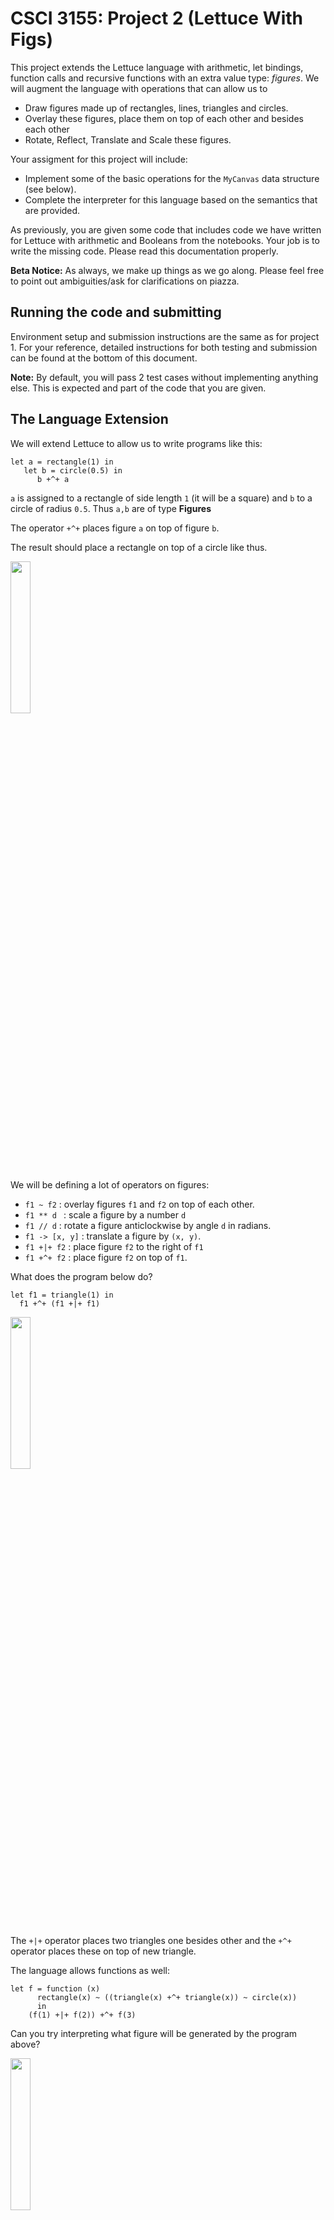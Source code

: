 # CSCI 3155: Project 2 (Lettuce With Figs)

This project extends the Lettuce language with arithmetic, let bindings, function calls and recursive functions with an extra value type: _figures_. We will augment the language with operations that can allow us to 
- Draw figures made up of rectangles, lines, triangles and circles.
- Overlay these figures, place them on top of each other and besides each other
- Rotate, Reflect, Translate and Scale these figures. 

Your assigment for this project will include:
- Implement some of the basic operations for the `MyCanvas` data structure (see below).
- Complete the interpreter for this language based on the semantics that are provided.

As previously, you are given some code that includes code we have written for Lettuce with arithmetic and Booleans from the notebooks. Your job is to write the missing code. Please read this documentation properly.

__Beta Notice:__ As always, we make up things as we go along. Please feel free to point out ambiguities/ask for clarifications on piazza.

## Running the code and submitting

Environment setup and submission instructions are the same as for project 1. For your reference, detailed instructions for both testing and submission can be found at the bottom of this document.

__Note:__ By default, you will pass 2 test cases without implementing anything else. This is expected and part of the code that you are given. 

## The Language Extension

We will extend Lettuce to allow us to write programs like this:

```
let a = rectangle(1) in
   let b = circle(0.5) in
      b +^+ a
```

`a` is assigned to a rectangle of side length `1` (it will be a square) and `b` to a circle of radius `0.5`.
Thus `a,b` are of type __Figures__

The operator `+^+` places figure `a` on top of figure `b`.

The result should place a rectangle on top of a circle like thus.

<img src="./doc/circleRect.png" width=25% height=25%></img>

We will be defining a lot of operators on figures:
  - `f1 ~ f2` : overlay figures `f1` and `f2` on top of each other.
  - `f1 ** d ` : scale a figure by a number `d`
  - `f1 // d` : rotate a figure anticlockwise by angle `d` in radians.
  - `f1 -> [x, y]` : translate a figure by `(x, y)`.
  - `f1 +|+ f2` : place figure `f2` to the right of `f1`
  - `f1 +^+ f2` : place figure `f2` on top of `f1`.
  
What does the program below do?

```
let f1 = triangle(1) in 
  f1 +^+ (f1 +|+ f1)
```

<img src="./doc/program1-result.png" width=25% height=25%></img>


The `+|+` operator places two triangles one besides other and the `+^+` operator places these on top of new triangle.


The language allows functions as well:

```
let f = function (x) 
      rectangle(x) ~ ((triangle(x) +^+ triangle(x)) ~ circle(x))
      in 
    (f(1) +|+ f(2)) +^+ f(3)
```
Can you try interpreting what figure will be generated by the program above?

<img src="./doc/program2-result.png" width=25% height=25%></img>

We will also include recursion and now interesting things happen.

```
letrec serp = function (n) function (l)  (
       if (n <= 0)
       then ( triangle(l)+|+triangle(l) ) +^+ ( triangle(l) ) 
       else (
         let t = serp(n-1)(l) in 
            (t +|+ t) +^+ t
      )
 ) in
   serp(5)(10) 
```

<img src="./doc/serpinski-result.png" width=40% height=40%></img>


Intrigued? Interested in bringing this language to life? March on forward.


## Part 1. MyCanvas: A value type for representing figures.

We are first going to define a value type called __MyCanvas__ (see file MyCanvas.scala). A canvas is going to collect a bunch of shapes with coordinates. We will define some basic operations on canvases:
- creating a canvas with a single shape.
- bounding box for a canvas.
- overlap of two canvases.
- placing one canvas on top of another to yield a new canvas.
- placing one canvas to the left of another to yield a new canvas.
- rotation of a canvas.

$$\newcommand\MyCanvas{\texttt{MyCanvas}}$$
A canvas is  of the form  $\MyCanvas(\{o_1, \ldots, o_n\})$, wherein $o_1, \ldots, o_n$ are the objects in the canvas.
Each object $o_i$ is itself one of the following: 
- $Polygon(\{ (x_0, y_0), \ldots, (x_{k-1}, y_{k-1}) \})$: A polygon whose vertex coordinates are specified.
- $Circle( (x_c, y_c), r) $: A circle with the specified center $(x_c, y_c)$ and radius.


### Example of Canvas

Consider a canvas 

```
MyCanvas ( { 
    Polygon( { (0,0), (1,0), (0.5,0.5) } ) , 
    Circle ( (1,1), 1) , 
    Polygon( { (1,1), (2,1), (2,2), (1,2) }  ) 
    } ) 
```


<img src="./doc/canvas-img1.png" width=50% height=50%></img>


Canvases are going to be a value type for our interpreter along with numbers, booleans, closures and (nominally) error.


##  Operations on canvas.

### Bounding Box of a canvas.

A bounding box for a canvas $c$ is given by $\texttt{boundingBox}(c)$ which 
is a tuple of $4$ numbers of the form $(x_{\min}, x_{\max}, y_{\min}, y_{\max})$ where 
- $x_{min}$ is the smallest $x$ coordinate for any object in the canvas.
- $x_{max}$ is the largest $x$ coordinate for any object in the canvas.
- $y_{min}$ is the smallest $y$ coordinate for any object in the canvas.
- $y_{max}$ is the largest $y$ corrdinate for any object in the canvas.

<img src="./doc/bounding-box-illustration.jpeg" width=50% height=50%> </img>

Once again consider the example canvas from before:

```
MyCanvas ( { 
    Polygon( { (0,0), (1,0), (0.5,0.5) } ) , 
    Circle ( (1,1), 1) , 
    Polygon( { (1,1), (2,1), (2,2), (1,2) }  ) 
    } ) 
```

Its bounding box is given by $(0, 2, 0, 2)$ with $x_{\min}= y_{\min} = 0$ and $x_{\max} = y_{\max} = 2$.

### Translate operation on a canvas

Given a Canvas object $c$ , its translation by $(xShift, yShift)$ 
is denoted $\texttt{translate}(c, xShift, yShift)$ and yields a new canvas.

The translate operation adds the value `xShift` to all x coordinates of the
object in the canvas and `yShift` to all y coordinates of the object in the canvas.

Once again consider the example canvas from before:
```
MyCanvas ( { 
    Polygon( { (0,0), (1,0), (0.5,0.5) } ) , 
    Circle ( (1,1), 1) , 
    Polygon( { (1,1), (2,1), (2,2), (1,2) }  ) 
    } ) 
```

We wish to perform a translation by $(2,3)$ where xShift = 2 and yShift = 3.
The result will be the canvas.

```
MyCanvas ( { 
    Polygon( { (2,3), (3,3), (2.5,3.5) } ) , 
    Circle ( (3,4), 1) , 
    Polygon( { (3,4), (4,4), (4,5), (3,5) }  ) 
    } ) 
```

### Rotation Operation on a canvas.

Given a Canvas object $c$ , its rotation by $\theta$ in radians 
is denoted $\texttt{rotate}(c, \theta)$ and yields a new canvas.


Recall from your calculus class that rotating a point $(x,y)$ by angle $\theta$ in radians yields

$ x' = x \cos(\theta) - y \sin(\theta),\ \ \ y' = x\sin(\theta)  + y\cos(\theta)$

As an example, let us rotate the canvas from before:
```
MyCanvas ( { 
    Polygon( { (0,0), (1,0), (0.5,0.5) } ) , 
    Circle ( (1,1), 1) , 
    Polygon( { (1,1), (2,1), (2,2), (1,2) }  ) 
    } ) 
```

by $30^{\circ}$ or $\frac{\pi}{6}$ radians. 

Rotating a canvas is given by rotating each object in the canvas.
- Rotating a polygon is given by applying rotation by $\theta$ to each vertex
- Rotating a circle is given by applying rotation by $\theta$ to the center of the circle. Radius is unchanged.


### Overlapping one canvas with other.

Let $c1: \texttt{MyCanvas}(O_1)$ with objects in set $O_1$ and likewise $c_2: \texttt{MyCanvas}(O_2)$. We define
the canvas

$\texttt{overlap}(c1, c2) = \texttt{MyCanvas}(O_1 \cup O_2)$

The new canvas has objects which are simply the union of objects from canvases c1 and c2.


### Placing one canvas to the right of another

The `placeRight` operator will place one canvas to the right of another. Let us consider the operation of 
placing canvas `c2` to the right of canvas `c1`. To achieve this, we are going to first
- translate the objects in canvas `c2` by a `shiftX` and `shiftY` that we will compute.
- next we will make a new canvas that combines the objects in both.

<img src="./doc/placeRight-illustration.jpeg" width=50% height=50%></img>

Note that place right will does not change canvas `c1` but will shift canvas `c2` such that : 
  - It's left boundary matches the right boundary of canvas `c1`.
  - It's bottom boundary matches that of canvas `c1`.


Formally, let $c_1: \MyCanvas(O_1)$ and $c_2: \MyCanvas(O_2)$ be the two canvases. The operation 
$\texttt{placeRight}(c_1, c_2)$ is defined as follows:

- Let $(x_{\min,1}, x_{\max,1}, y_{\min,1}, y_{\max,1})$ be the result of $\texttt{boundingBox}(c_1)$.
- Let $\color{blue}{(x_{\min,2}, x_{\max,2}, y_{\min,2}, y_{\max,2})}$ be the result of $\texttt{boundingBox}(c_2)$.
- Define $xShift = (x_{\max,1} - \color{blue}{x_{\min,2}})$. Shifting $c_2$ by this $x$ coordinate will align the new value of $x_{\min,2}$ with $x_{\max,1}$.
- Define $yShift = (y_{\min, 1} - \color{blue}{y_{\min,2}} ) $. Shifting $c_2$ by this $y$ coordinate will align the new value of $y_{\min,2}$ with $y_{\min,1}$.
- Let $\color{red}{\hat{c}_2}$ be the canvas obtained by $\texttt{translate}(c_2, xShift, yShift) $
- Define the result of $\texttt{placeRight}(c_1, c_2) = \texttt{overlap}(c_1, \color{red}{\hat{c}_2}) $.




### Placing one canvas on top of another

The `placeTop` operator will place one canvas on top of another. Let us consider the operation of 
placing canvas `c2` on top of canvas `c1` and making sure that their leftmost boundaries align.
To achieve this, we are going to first
- translate the objects in canvas `c2` by a `shiftX` and `shiftY` that we will compute.
- next we will make a new canvas that combines the objects in both.


<img src="./doc/placeTop-illustration.jpeg" width=50% height=50%> </img>

Let $c_1: \MyCanvas(O_1)$ and $c_2: \MyCanvas(O_2)$ be the two canvases. The operation 
$\texttt{placeTop}(c_1, c_2)$ is defined as follows:

- Let $(x_{\min,1}, x_{\max,1}, y_{\min,1}, y_{\max,1})$ be the result of $\texttt{boundingBox}(c_1)$.
- Let $\color{blue}{(x_{\min,2}, x_{\max,2}, y_{\min,2}, y_{\max,2})}$ be the result of $\texttt{boundingBox}(c_2)$.
- Define $xShift = (x_{\min,1} - \color{blue}{x_{\min,2}})$. 
- Define $yShift = ( y_{\max,1} - \color{blue}{y_{\min,2}})$.
- Let $\color{red}{\hat{c}_2}$ be the canvas obtained by $\texttt{translate}(c_2, xShift, yShift) $
- Define the result of $\texttt{placeTop}(c_1, c_2) = \texttt{overlap}(c_1, \color{red}{\hat{c}_2}) $.

The calculations above can be easily justified if you look at the figure above.


### Reflecting a canvas about $x$-axis

Reflection about $x$-axis transforms a point $(x, y)$ as $(x, -y)$. Thus, we will first define reflections for 
the basic figures: Circles and Polygon.
  - Reflection of a circle with center $(c_x, c_y)$ and radius $r$ about $x-$ axis is given by a circle with center $(c_x, -c_y)$ and radius $r$.
  - Reflection of a polygon with list of coordinates $(x_1, y_1), \ldots, (x_k, y_k)$ is itself a polygon with coordinates $(x_1, -y_1), \ldots, (x_k, -y_k)$.
  
For a canvas $\MyCanvas(o_1, \ldots, o_n)$ with figures $o_1, \ldots, o_n$, its reflection is obtained by reflecting the individual figures in it.

### Reflecting about $y$-axis

Reflection about $y$-axis transforms a point $(x, y)$ as $(-x, y)$. The rest is very similar to the case of reflection about $x$-axis.

### Scaling a canvas

Given a canvas $\MyCanvas(o_1, \ldots, o_n)$ and a scale factor $s$ (may be positive or negative), the scaling 
of canvas w.r.t. $s$ is given by transforming every coordinate $(x, y)$ as $(s * x, s * y)$. 

Once again, we define scaling for individual figures: 
- Scaling a circle with center $c_x, c_y$ and radius $r$ is given by a new circle with center $(s*c_x, s*c_y)$ 
and radius $|s * r|$ -- note that radius of a circle must be non-negative.
- Scaling a polygon with vertices $(x_1, y_1), \ldots, (x_k, y_k)$ is given by a new polygon with vertices
$(s x_1, s y_1), \ldots, (s x_n, s y_n)$.

Scaling $\MyCanvas(o_1, \ldots, o_n)$ results in a new $\MyCanvas$ whose figures are obtained by scaling $o_1, \ldots, o_n$ each by the scale factor $s$.


## Task 1

Implement the canvas operations using the data structures defined in the file `MyCanvas.scala`.
Please follow the given scheme and do not modify existing code.

Your results must pass the unit tests provided under `CanvasTests`

# Part 2: Interpreting Lettuce With Figs.

## Abstract Syntax of LettuceWithFig

We will have the following abstract syntax borrowed from the language with recursive calls. Note that the key 
extensions are shown in red.

$$\newcommand\nt[1]{\mathbf{#1}}$$

A program is simply a expression wrapped around the _TopLevel_ constructor.

$$\begin{array}{rcl}
\nt{Program} & \rightarrow & TopLevel(\nt{Expr}) \\
\end{array}$$

Expressions are given as follows:

$$\begin{array}{rcll}
\nt{Expr} & \rightarrow & Const(\nt{Double}) \\
& \rightarrow  & ConstBool(\nt{Boolean}) \\
& \rightarrow & Ident(\nt{String}) \\ \\
& \rightarrow & \color{red}{Rectangle(\nt{Expr})}  & \text{Creation of Basic Shapes for Figures} \\
& \rightarrow & \color{red}{EquiTriangle(\nt{Expr})} \\
& \rightarrow & \color{red}{Circle(\nt{Expr})} \\
& \rightarrow & \color{red}{HLine(\nt{Expr})} \\ 
& \rightarrow & \color{red}{VLine(\nt{Expr})} \\ \\
&& & \text{Operations on Figures} \\
& \rightarrow & \color{red}{Overlay(\nt{Expr}, \nt{Expr}) }& \text{overlay one figure on top of another}\\
& \rightarrow & \color{red}{Rotate(\nt{Expr}, \nt{Expr})} & \text{rotate a figure expression by an angle (numeric expression)} \\
& \rightarrow & \color{red}{HConcat(\nt{Expr}, \nt{Expr})} & \text{place the second figure to the right of the first (see semantics)} \\
& \rightarrow & \color{red}{VConcat(\nt{Expr}, \nt{Expr})} & \text{place second figure on top of the first (see semantics)} \\
& \rightarrow & \color{red}{ReflectX(\nt{Expr})} & \text{reflect a figure about the x-axis} \\
& \rightarrow & \color{red}{ReflectY(\nt{Expr}) } & \text{reflect a figure about the y-axis} \\
& \rightarrow & \color{red}{Scale(\nt{Expr}, \nt{Expr})} & \text{scale a figure by a numeric expression} \\
& \rightarrow & \color{red}{Translate(\nt{Expr}, \nt{Expr})} & \text{translate a figure (first argument) by a coordinate (second argument)} \\
&& \\
& & & \text{define coordinates as pairs} \\ 
& \rightarrow & \color{red}{Pair(\nt{Expr}, \nt{Expr})} & \text{construct a pair from two expressions } \\ 
& \rightarrow & \color{red}{PairFirst(\nt{Expr})}& \text{extract first element from a pair } \\  
& \rightarrow & \color{red}{PairSecond(\nt{Expr})} & \text{extract second element from a pair} \\\\ 
& \rightarrow & Plus(\nt{Expr}, \nt{Expr}) & \text{Arithmetic Operators}\\
& \rightarrow & Minus(\nt{Expr}, \nt{Expr}) \\
& \rightarrow & Mult(\nt{Expr}, \nt{Expr}) \\
& \rightarrow & Div(\nt{Expr}, \nt{Expr}) \\
&& \\
& \rightarrow & Geq(\nt{Expr}, \nt{Expr}) \\
& \rightarrow & Gt(\nt{Expr}, \nt{Expr} ) \\
& \rightarrow & Eq(\nt{Expr}, \nt{Expr}) \\
& \rightarrow & Neq(\nt{Expr}, \nt{Expr}) \\
& \rightarrow & And(\nt{Expr}, \nt{Expr}) \\
& \rightarrow & Or(\nt{Expr}, \nt{Expr}) \\
& \rightarrow & Not(\nt{Expr})\\ \\
    & \rightarrow & IfThenElse(\nt{Expr}, \nt{Expr}, \nt{Expr})\\\\
& \rightarrow & Let(\nt{String}, \nt{Expr}, \nt{Expr}) & \text{let bindings}\\
& \rightarrow & LetRec(\nt{String}, \nt{String}, \nt{Expr}, \nt{Expr}) & \text{recursive definition} \\
& \rightarrow & FunDef(\nt{String}, \nt{Expr}) & \text{anonymous function}\\
& \rightarrow & FunCall(\nt{Expr}, \nt{Expr}) & \text{function call}\\
\end{array}$$

We will interpret our language now. We will have the following value types:
- NumValue(Double)
- BoolValue(Boolean)
- Closure(String, Expression, Environment)
- PairValue(Value, Value)
- FigValue(Canvas)
- Error 

Note that we will not really consider error and just throw an exception whenever we encounter error.

For your convenience the operations over values are defined in the file `Value.scala`. Notice some 
refactoring is happening to help out with implementing the operator.

- You may want to modify the functions
- ValueOps.plus, ValueOps.mult, ValueOps.divide, ValueOps.minus and so on.

The semantics of Lettuce with Figs are going to inherit all the existing semantic rules used for handling
- arithmetic
- booleans
- comparisons
- function calls
- let bindings
- recursion

The additional rules need to deal with operations over figures. We provide these rules below.

### Semantics of Figs.
The first few rules specify the creation of basic figures.

$\newcommand\semRule[3]{\begin{array}{c} #1 \\ \hline #2 \\ \end{array}\ \ (\text{#3})}$
$\newcommand\reals{\mathbb{R}}$
$\newcommand\evalExpr{\mathsf{evalExpr}}$

The rule for a rectangle is as follows:

$\semRule{ \evalExpr(e, \sigma) = v, \ v \in \reals } { \evalExpr(\texttt{Rectangle(e)}, \sigma) = Canvas(\{ Polygon( \{ (0,0), (0,v), (v,v), (v,0) \} ) \}) }{rectangle-ok}$

The rule tells us how to create a rectangle whose side length is given by the expression `e`. 
The error rules for this is simple and left to the reader.

The rule for an equilateral triangle is as follows:

$\semRule{ \evalExpr(e, \sigma) = v, \ v \in \reals } { \evalExpr(\texttt{EquiTriangle(e)}, \sigma) = Canvas(\left\{ Polygon( \left\{ (0,0), (v,0), \left(\frac{v}{2}, \frac{\sqrt{3}v}{2}\right) \right\} ) \right\}) }{triangle-ok}$

Note that the vertex $(\frac{v}{2}, \frac{\sqrt{3}v}{2})$ ensures that the triangle is equilateral.

The rules for a circle and line are as follows:

$\semRule{ \evalExpr(e, \sigma) = v, \ v \in \reals } { \evalExpr(\texttt{Circle(e)}, \sigma) = Canvas(\{ Circle((0,0), v) \}) }{circle-ok}$

$\semRule{ \evalExpr(e, \sigma) = v, \ v \in \reals } { \evalExpr(\texttt{HLine(e)}, \sigma) = Canvas(\{ Polygon (\{ (0,0), (v,0) \}) \}) }{hline-ok}$


$\semRule{ \evalExpr(e, \sigma) = v, \ v \in \reals } { \evalExpr(\texttt{VLine(e)}, \sigma) = Canvas(\{ Polygon (\{ (0,0), (0,v) \}) \}) }{vline-ok}$


The rule for error is simple:

$\semRule{ \evalExpr(e, \sigma) = v, \ \color{red}{v \not\in \reals}, \ \texttt{T} \in \{\texttt{HLine}, \texttt{VLine},\texttt{Circle}, \texttt{Rectangle}, \texttt{Triangle}\} } { \evalExpr(\texttt{T(e)}, \sigma) = \mathbf{error} }{basic-shape-error}$


### Operators on Figures

We will talk about the semantics of operators on figures. 

### Overlay


$\semRule{\evalExpr(\texttt{e1}, \sigma) = v_1,\ v_1 = Canvas(O_1)\  \evalExpr(\texttt{e2}, \sigma) = v_2,\ v_2 = Canvas(O_2)}{\evalExpr(\texttt{Overlay(e1, e2)}, \sigma) = \texttt{overlap}(v_1, v_2) }{overlay-figures-ok}$

We are not writing all the error rules. But note that overlaying combination of values other than two figures results in an error.

### HConcat

$\semRule{\evalExpr(\texttt{e1}, \sigma) = v_1,\ v_1 = Canvas(O_1)\  \evalExpr(\texttt{e2}, \sigma) = v_2,\ v_2 = Canvas(O_2)}{\evalExpr(\texttt{HConcat(e1, e2)}, \sigma) = \texttt{placeRight}(v_1, v_2) }{hconcat-figures-ok}$

__Note__ Place the figure generated by `e2` to the right of that generated by `e1`.


Similarly we are skipping error rules but these would involve trying to apply `HConcat` to non-figures.


### VConcat



$\semRule{\evalExpr(\texttt{e1}, \sigma) = v_1,\ v_1 = Canvas(O_1)\  \evalExpr(\texttt{e2}, \sigma) = v_2,\ v_2 = Canvas(O_2)}{\evalExpr(\texttt{VConcat(e1, e2)}, \sigma) = \texttt{placeTop}(v_1, v_2) }{vconcat-figures-ok}$

__Note__ Place the figure generated by `e1` on top of that generated by `e2`.

### Scale 


$\semRule{\evalExpr(\texttt{e1}, \sigma) = f,\ f = Canvas(O_1)\  \evalExpr(\texttt{e2}, \sigma) = s, s \in R}{\evalExpr(\texttt{Scale(e1, e2)}, \sigma) = \texttt{scale}(f, s) }{scale-ok}$

__Note__ Scale the figure generated by `e1` by the number signified by expression `e2`.

### ReflectX, ReflectY



$\semRule{\evalExpr(\texttt{e}, \sigma) = f,\ f = Canvas(O_1)}{\evalExpr(\texttt{ReflectX(e)}, \sigma) = \texttt{reflect-x}(f) }{reflect-x-ok}$


$\semRule{\evalExpr(\texttt{e}, \sigma) = f,\ f = Canvas(O_1)}{\evalExpr(\texttt{ReflectY(e)}, \sigma) = \texttt{reflect-y}(f) }{reflect-y-ok}$


### Translate

$\semRule{\evalExpr(\texttt{e1}, \sigma) = f,\ f = Canvas(O_1)\  \evalExpr(\texttt{e2}, \sigma) = (v_1, v_2), v_1, v_2 \in R}{\evalExpr(\texttt{Translate(e1, e2)}, \sigma) = \texttt{shift}(f, (v_1, v_2)) }{translate-ok}$

Note that the second argument of translate must be a pair of numbers representing a coorddinate.

### Rotate

$\semRule{\evalExpr(\texttt{e1}, \sigma) = f_1,\ f_1 = Canvas(O_1)\  \evalExpr(\texttt{e2}, \sigma) = v_2,\ v_2 \in \reals}{\evalExpr(\texttt{Rotate(e1, e2)}, \sigma) = \texttt{rotate}(f_1, v_2) }{rotate-figure-number}$

__Note__ Rotate the figure generated by `e1` using the angle in radians that expression `e2` evaluates to.


## Operations on Pairs

Note that we have a new datatype consisting of a pair of values introduced to enable coordinates (pairs of numerical values).

We will use value type `PairValue` to represent pairs.

### Pair up two expressions

$\semRule{\evalExpr(\texttt{e1}, \sigma) = v_1,\ v_1 \not= \mathsf{error}\  \evalExpr(\texttt{e2}, \sigma) = v_2,\ v_2\not= \mathsf{error}}{\evalExpr(\texttt{Pair(e1, e2)}, \sigma) = (v_1, v_2) }{pair}$

### First/second

$\semRule{\evalExpr(\texttt{e}, \sigma) = v,\ v = (v_1, v_2)}{\evalExpr(\texttt{First(e)}, \sigma) = v_1 }{first}$


$\semRule{\evalExpr(\texttt{e}, \sigma) = v,\ v = (v_1, v_2)}{\evalExpr(\texttt{Second(e)}, \sigma) = v_2 }{second}$


## Rule for Other Operations

The rules for the other operations, let bindings, function definitions, function calls and recursion remain unchanged.

## Task 2: Write the Interpreter

Your job is to fill in the missing code for the interpreter. 

The interpreter is defined in the file `Interpreter.scala`. 

The value types are in `Value.scala`

The environment (for handling recursion as well) is defined in `Environment.scala`.

You can throw an `IllegalArgumentException` whenever you encounter an error. A string message should be 
added to the exception to indicate why you fail.

### Test Cases

We have two suites of test cases for this task. 
  - Complete the interpreter and  run `OperatorTests`
  - Finally, run `InterpreterTests`.
  
These are not all: we will have hidden test cases to evaluate your code. It is useful for you to write your own tests for your own code.

## Trying out test programs 

Besides test cases, the directory `tests/` has ten test programs we have written along with the expected output as png files. 

To run these use the following command run in the terminal from the main directory.

`sbt "runMain edu.colorado.csci3155.project2.ParserTest tests/test8.fg output.png" `

The command above will run the program `test8.fg` under directory tests and output the result to `output.png`.
Compare what you got with the reference image `tests/test8.png`.

## Instructions for Testing.

#### Command line: sbt

You can run Main from the command prompt with the current directory as the very top directory of the project,
by running the following commands:

```bash
$ sbt compile
$ sbt test
```

### Running ScalaTest tests

Also, we will use a powerful unit testing package called scalatest. The tests themselves are in two files in the
directory
`src/test/scala/edu/colorado/csci3155/project1/`

There are tests in there for both the compiler and emulator implementations.

#### VSCode

Type `test` in the SBT terminal. It will provide all tests that passed and tests that failed.

#### sbt

To run this go to the terminal and from the very top directory run:

```bash
$ sbt test
```

It will say success if all tests run or give you a failure messages.

## Instructions for submission

1. Ensure everything is saved.
2. Run the tests one last time to ensure everything works as expected.
    * You will not be able to submit if your code does not at least compile.
3. Push your latest commit to your Github Classroom repo for this assignment.
    * The auto-grader will run, and you should see your score reflect how many of the tests your solution passes. To learn more on how to check your grade, read [this](https://github.com/csci3155-sp24/.github/blob/main/profile/README.md).
4. Run the `checkAndZipSubmission` sbt task following one of the options below:
    * (*Terminal*) Run `sbt checkAndZipSubmission` in a terminal
    * (*SBT Shell*) Type `checkAndZipSubmission` on the command prompt for SBT shell.
    * If none of the above works, place the following scala files in a zip file called `submission.zip`. Please make
      sure that the zip file has just these two scala files and nothing else.
        * StackMachineCompiler.scala
        * StackMachineEmulator.scala

5. Upload the generated `submission.zip` file.

__Do not__ try to upload your entire directory or all the source files.
If you are having trouble with this, talk to the TA or instructor first.

Failure to submit the right files may incur a penalty.

# That's All Folks